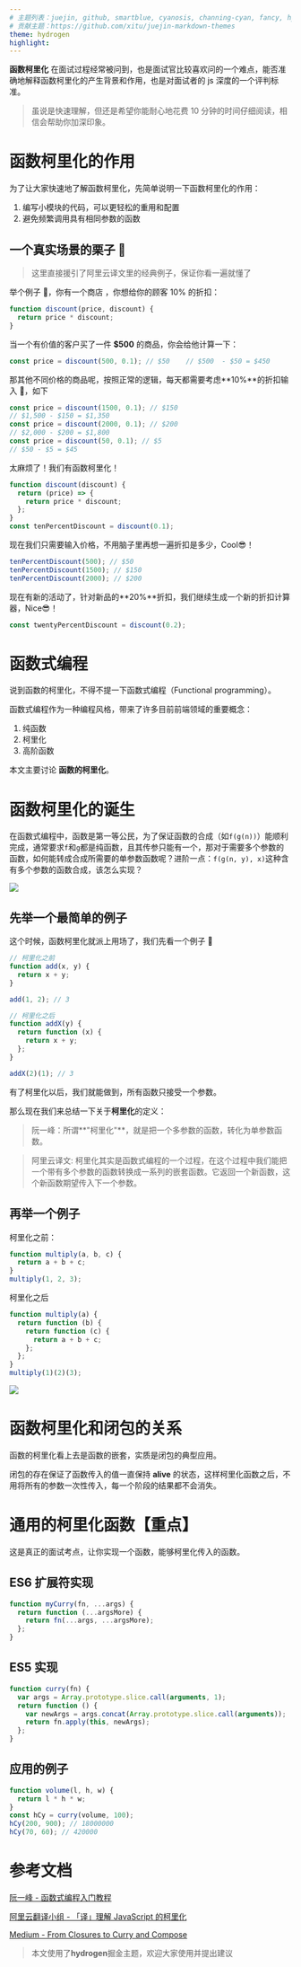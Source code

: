 ```yaml
---
# 主题列表：juejin, github, smartblue, cyanosis, channing-cyan, fancy, hydrogen, condensed-night-purple, greenwillow, v-green, vue-pro
# 贡献主题：https://github.com/xitu/juejin-markdown-themes
theme: hydrogen
highlight:
---
```


**函数柯里化** 在面试过程经常被问到，也是面试官比较喜欢问的一个难点，能否准确地解释函数柯里化的产生背景和作用，也是对面试者的 js 深度的一个评判标准。

> 虽说是快速理解，但还是希望你能耐心地花费 10 分钟的时间仔细阅读，相信会帮助你加深印象。

# 函数柯里化的作用

为了让大家快速地了解函数柯里化，先简单说明一下函数柯里化的作用：

1. 编写小模块的代码，可以更轻松的重用和配置
2. 避免频繁调用具有相同参数的函数

## 一个真实场景的栗子 🌰

> 这里直接援引了阿里云译文里的经典例子，保证你看一遍就懂了

举个例子 🌰，你有一个商店 ，你想给你的顾客 10% 的折扣：

```js
function discount(price, discount) {
  return price * discount;
}
```

当一个有价值的客户买了一件 **$500** 的商品，你会给他计算一下：

```js
const price = discount(500, 0.1); // $50    // $500  - $50 = $450
```

那其他不同价格的商品呢，按照正常的逻辑，每天都需要考虑**10%**的折扣输入 💸，如下

```js
const price = discount(1500, 0.1); // $150
// $1,500 - $150 = $1,350
const price = discount(2000, 0.1); // $200
// $2,000 - $200 = $1,800
const price = discount(50, 0.1); // $5
// $50 - $5 = $45
```

太麻烦了！我们有函数柯里化！

```js
function discount(discount) {
  return (price) => {
    return price * discount;
  };
}
const tenPercentDiscount = discount(0.1);
```

现在我们只需要输入价格，不用脑子里再想一遍折扣是多少，Cool😎！

```js
tenPercentDiscount(500); // $50
tenPercentDiscount(1500); // $150
tenPercentDiscount(2000); // $200
```

现在有新的活动了，针对新品的**20%**折扣，我们继续生成一个新的折扣计算器，Nice😎！

```js
const twentyPercentDiscount = discount(0.2);
```

# 函数式编程

说到函数的柯里化，不得不提一下函数式编程（Functional programming）。

函数式编程作为一种编程风格，带来了许多目前前端领域的重要概念：

1. 纯函数
2. 柯里化
3. 高阶函数

本文主要讨论 **函数的柯里化**。

# 函数柯里化的诞生

在函数式编程中，函数是第一等公民，为了保证函数的合成（如`f(g(n))`）能顺利完成，通常要求`f`和`g`都是纯函数，且其传参只能有一个，那对于需要多个参数的函数，如何能转成合成所需要的单参数函数呢？进阶一点：`f(g(n, y), x)`这种含有多个参数的函数合成，该怎么实现？

![](https://p1-juejin.byteimg.com/tos-cn-i-k3u1fbpfcp/75834dbf684e47388d0f8f6f1e415a7f~tplv-k3u1fbpfcp-watermark.image)

## 先举一个最简单的例子

这个时候，函数柯里化就派上用场了，我们先看一个例子 🌰

```js
// 柯里化之前
function add(x, y) {
  return x + y;
}

add(1, 2); // 3

// 柯里化之后
function addX(y) {
  return function (x) {
    return x + y;
  };
}

addX(2)(1); // 3
```

有了柯里化以后，我们就能做到，所有函数只接受一个参数。

那么现在我们来总结一下关于**柯里化**的定义：

> 阮一峰：所谓**"柯里化"**，就是把一个多参数的函数，转化为单参数函数。

> 阿里云译文: 柯里化其实是函数式编程的一个过程，在这个过程中我们能把一个带有多个参数的函数转换成一系列的嵌套函数。它返回一个新函数，这个新函数期望传入下一个参数。

## 再举一个例子

柯里化之前：

```js
function multiply(a, b, c) {
  return a + b + c;
}
multiply(1, 2, 3);
```

柯里化之后

```js
function multiply(a) {
  return function (b) {
    return function (c) {
      return a + b + c;
    };
  };
}
multiply(1)(2)(3);
```

![](https://p3-juejin.byteimg.com/tos-cn-i-k3u1fbpfcp/8b342ba23f1d45c2a9267af888776c46~tplv-k3u1fbpfcp-watermark.image)

# 函数柯里化和闭包的关系

函数的柯里化看上去是函数的嵌套，实质是闭包的典型应用。

闭包的存在保证了函数传入的值一直保持 **alive** 的状态，这样柯里化函数之后，不用将所有的参数一次性传入，每一个阶段的结果都不会消失。

# 通用的柯里化函数【重点】

这是真正的面试考点，让你实现一个函数，能够柯里化传入的函数。

## ES6 扩展符实现

```js
function myCurry(fn, ...args) {
  return function (...argsMore) {
    return fn(...args, ...argsMore);
  };
}
```

## ES5 实现

```js
function curry(fn) {
  var args = Array.prototype.slice.call(arguments, 1);
  return function () {
    var newArgs = args.concat(Array.prototype.slice.call(arguments));
    return fn.apply(this, newArgs);
  };
}
```

## 应用的例子

```js
function volume(l, h, w) {
  return l * h * w;
}
const hCy = curry(volume, 100);
hCy(200, 900); // 18000000
hCy(70, 60); // 420000
```

# 参考文档

[阮一峰 - 函数式编程入门教程][1]

[阿里云翻译小组 - 「译」理解 JavaScript 的柯里化][2]

[Medium - From Closures to Curry and Compose][3]

> 本文使用了**hydrogen**掘金主题，欢迎大家使用并提出建议

[1]: http://www.ruanyifeng.com/blog/2017/02/fp-tutorial.html
[2]: https://zhuanlan.zhihu.com/p/50247174
[3]: https://medium.com/sngular-devs/from-closures-to-curry-and-compose-197d2abcadd8
